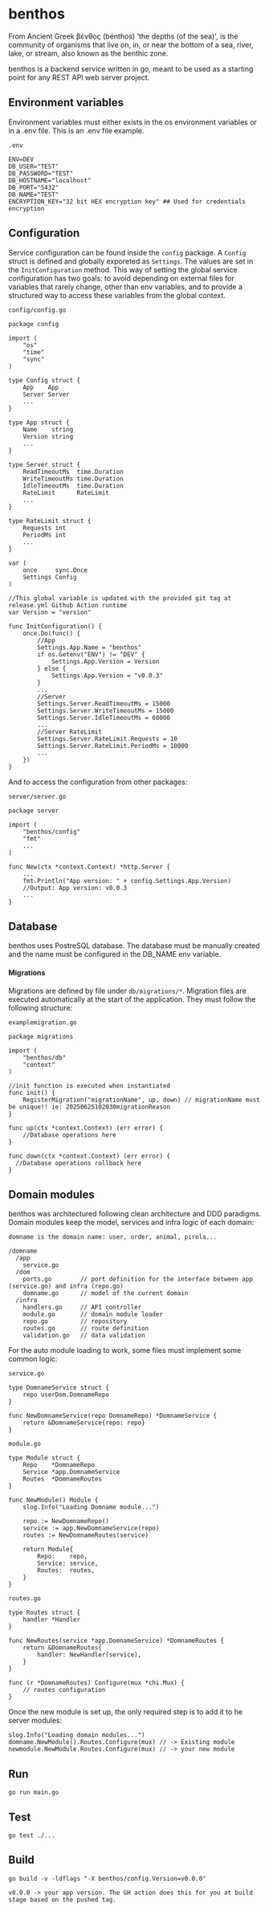 # benthos
From Ancient Greek βένθος (bénthos) 'the depths (of the sea)', is the community of organisms that live on, in, or near the bottom of a sea, river, lake, or stream, also known as the benthic zone.

benthos is a backend service written in go, meant to be used as a starting point for any REST API web server project.

## Environment variables

Environment variables must either exists in the os environment variables or in a .env file. This is an .env file example. 

```
.env

ENV=DEV
DB_USER="TEST"
DB_PASSWORD="TEST"
DB_HOSTNAME="localhost"
DB_PORT="5432"
DB_NAME="TEST"
ENCRYPTION_KEY="32 bit HEX encryption key" ## Used for credentials encryption
```

## Configuration

Service configuration can be found inside the `config` package. A `Config` struct is defined and globally exporeted as `Settings`. The values are set in the `InitConfiguration` method. This way of setting the global service configuration has two goals: to avoid depending on external files for variables that rarely change, other than env variables, and to provide a structured way to access these variables from the global context.

```
config/config.go

package config

import (
	"os"
	"time"
	"sync"
)

type Config struct {
	App    App
	Server Server
	...
}

type App struct {
	Name    string
	Version string
	...
}

type Server struct {
	ReadTimeoutMs  time.Duration
	WriteTimeoutMs time.Duration
	IdleTimeoutMs  time.Duration
	RateLimit      RateLimit
	...
}

type RateLimit struct {
	Requests int
	PeriodMs int
	...
}

var (
	once     sync.Once
	Settings Config
)

//This global variable is updated with the provided git tag at release.yml Github Action runtime
var Version = "version"

func InitConfiguration() {
	once.Do(func() {
		//App
		Settings.App.Name = "benthos"
		if os.Getenv("ENV") != "DEV" {
			Settings.App.Version = Version
		} else {
			Settings.App.Version = "v0.0.3"
		}
		...
		//Server
		Settings.Server.ReadTimeoutMs = 15000
		Settings.Server.WriteTimeoutMs = 15000
		Settings.Server.IdleTimeoutMs = 60000
		...
		//Server RateLimit
		Settings.Server.RateLimit.Requests = 10
		Settings.Server.RateLimit.PeriodMs = 10000
		...
	})
}
```

And to access the configuration from other packages:

```
server/server.go

package server

import (
	"benthos/config"
	"fmt"
	...
)

func New(ctx *context.Context) *http.Server {
	...
	fmt.Println("App version: " + config.Settings.App.Version)
	//Output: App version: v0.0.3
	...
}

```

## Database

benthos uses PostreSQL database. The database must be manually created and the name must be configured in the DB_NAME env variable.

#### Migrations

Migrations are defined by file under `db/migrations/*`. Migration files are executed automatically at the start of the application. They must follow the following structure:
```
examplemigration.go

package migrations

import (
	"benthos/db"
	"context"
)

//init function is executed when instantiated
func init() {
	RegisterMigration("migrationName", up, down) // migrationName must be unique!! ie: 20250625102030migrationReason
}

func up(ctx *context.Context) (err error) {
	//Database operations here
}

func down(ctx *context.Context) (err error) {
  //Database operations rollback here
}
```
## Domain modules

benthos was architectured following clean architecture and DDD paradigms. Domain modules keep the model, services and infra logic of each domain:

`domname is the domain name: user, order, animal, pirola...`

```
/domname
  /app
    service.go
  /dom
    ports.go        // port definition for the interface between app (service.go) and infra (repo.go)
    domname.go      // model of the current domain
  /infra
    handlers.go     // API controller
    module.go       // domain module loader
    repo.go         // repository
    routes.go       // route definition
    validation.go   // data validation
```

For the auto module loading to work, some files must implement some common logic:
```
service.go

type DomnameService struct {
	repo userDom.DomnameRepo
}

func NewDomnameService(repo DomnameRepo) *DomnameService {
	return &DomnameService{repo: repo}
}
```
```
module.go

type Module struct {
	Repo    *DomnameRepo
	Service *app.DomnameService
	Routes  *DomnameRoutes
}

func NewModule() Module {
	slog.Info("Loading Domname module...")
	
	repo := NewDomnameRepo()
	service := app.NewDomnameService(repo)
	routes := NewDomnameRoutes(service)

	return Module{
		Repo:    repo,
		Service: service,
		Routes:  routes,
	}
}
```

```
routes.go

type Routes struct {
	handler *Handler
}

func NewRoutes(service *app.DomnameService) *DomnameRoutes {
	return &DomnameRoutes{
		handler: NewHandler(service),
	}
}

func (r *DomnameRoutes) Configure(mux *chi.Mux) {
	// routes configuration
}
```

Once the new module is set up, the only required step is to add it to he server modules:

```
slog.Info("Loading domain modules...")
domname.NewModule().Routes.Configure(mux) // -> Existing module
newmodule.NewModule.Routes.Configure(mux) // -> your new module
```

## Run

```
go run main.go
```

## Test

```
go test ./...
```

## Build

```
go build -v -ldflags "-X benthos/config.Version=v0.0.0"

v0.0.0 -> your app version. The GH action does this for you at build stage based on the pushed tag.
```
